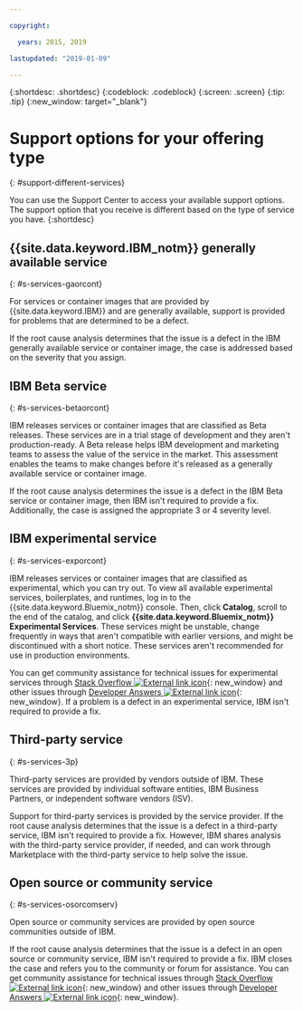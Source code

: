 ```yaml
---

copyright:

  years: 2015, 2019

lastupdated: "2019-01-09"

---
```


{:shortdesc: .shortdesc}
{:codeblock: .codeblock}
{:screen: .screen}
{:tip: .tip}
{:new_window: target="_blank"}


# Support options for your offering type
{: #support-different-services}

You can use the Support Center to access your available support options. The support option that you receive is different based on the type of service you have. 
{:shortdesc}

## {{site.data.keyword.IBM_notm}} generally available service
{: #s-services-gaorcont}

For services or container images that are provided by {{site.data.keyword.IBM}} and are generally available, support is provided for problems that are determined to be a defect.

If the root cause analysis determines that the issue is a defect in the IBM generally available service or container image, the case is addressed based on the severity that you assign.

## IBM Beta service
{: #s-services-betaorcont}

IBM releases services or container images that are classified as Beta releases. These services are in a trial stage of development and they aren't production-ready. A Beta release helps IBM development and marketing teams to assess the value of the service in the market. This assessment enables the teams to make changes before it's released as a generally available service or container image.

If the root cause analysis determines the issue is a defect in the IBM Beta service or container image, then IBM isn't required to provide a fix. Additionally, the case is assigned the appropriate 3 or 4 severity level.

## IBM experimental service
{: #s-services-exporcont}

IBM releases services or container images that are classified as experimental, which you can try out. To view all available experimental services, boilerplates, and runtimes, log in to the {{site.data.keyword.Bluemix_notm}} console. Then, click **Catalog**, scroll to the end of the catalog, and click **{{site.data.keyword.Bluemix_notm}} Experimental Services**. These services might be unstable, change frequently in ways that aren't compatible with earlier versions, and might be discontinued with a short notice. These services aren't recommended for use in production environments.

You can get community assistance for technical issues for experimental services through [Stack Overflow ![External link icon](../icons/launch-glyph.svg "External link icon")](http://stackoverflow.com/questions/tagged/ibm-bluemix){: new_window} and other issues through [Developer Answers ![External link icon](../icons/launch-glyph.svg "External link icon")](https://developer.ibm.com/answers/topics/ibm-cloud/){: new_window}. If a problem is a defect in an experimental service, IBM isn't required to provide a fix.

## Third-party service
{: #s-services-3p}

Third-party services are provided by vendors outside of IBM. These services are provided by individual software entities, IBM Business Partners, or independent software vendors (ISV).

Support for third-party services is provided by the service provider. If the root cause analysis determines that the issue is a defect in a third-party service, IBM isn't required to provide a fix. However, IBM shares analysis with the third-party service provider, if needed, and can work through Marketplace with the third-party service to help solve the issue.

## Open source or community service
{: #s-services-osorcomserv}

Open source or community services are provided by open source communities outside of IBM.

If the root cause analysis determines that the issue is a defect in an open source or community service, IBM isn't required to provide a fix. IBM closes the case and refers you to the community or forum for assistance. You can get community assistance for technical issues through [Stack Overflow ![External link icon](../icons/launch-glyph.svg "External link icon")](http://stackoverflow.com/questions/tagged/ibm-bluemix){: new_window} and other issues through [Developer Answers ![External link icon](../icons/launch-glyph.svg "External link icon")](https://developer.ibm.com/answers/topics/ibm-cloud/){: new_window}.
